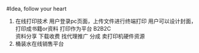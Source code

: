 #Idea, follow your heart
1.  在线打印技术 用户登录pc页面，上传文件进行终端打印 用户可以设计封面，打印成书籍or资料 
    打印作为平台 B2B2C  
    资料分享 下载收费
    找代理推广 分成
    卖打印机硬件资源
2.  桶装水在线销售平台
